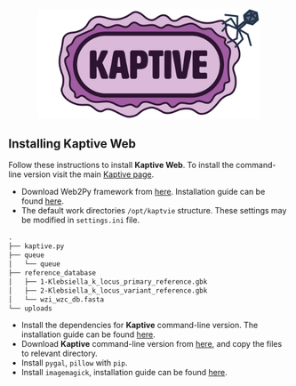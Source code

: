 <p align="center"><img src="extras/kaptive_logo.png" alt="Kaptive" width="400"></p>

## Installing Kaptive Web

Follow these instructions to install <b>Kaptive Web</b>. To install the command-line version visit the main [Kaptive page](https://github.com/katholt/Kaptive).
 
* Download Web2Py framework from [here](http://www.web2py.com/). Installation guide can be found [here](http://web2py.com/books/default/chapter/29/13/deployment-recipes).
* The default work directories ````/opt/kaptvie```` structure. These settings may be modified in ````settings.ini```` file.

````
.
├── kaptive.py
├── queue
│   └── queue
├── reference_database
│   ├── 1-Klebsiella_k_locus_primary_reference.gbk
│   ├── 2-Klebsiella_k_locus_variant_reference.gbk
│   └── wzi_wzc_db.fasta
└── uploads
````  

* Install the dependencies for <b>Kaptive</b> command-line version. The installation guide can be found [here](https://github.com/katholt/Kaptive#installation).
* Download <b>Kaptive</b> command-line version from [here](https://github.com/katholt/kaptive), and copy the files to relevant directory. 
* Install ````pygal````, ````pillow```` with ````pip````.
* Install ````imagemagick````, installation guide can be found [here](https://www.imagemagick.org/script/binary-releases.php).